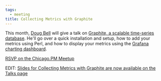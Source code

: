 ```yaml
---
tags:
  - meeting
title: Collecting Metrics with Graphite
---
```


This month, [Doug Bell](http://preaction.me) will give a talk on
[Graphite, a scalable time-series
database](http://graphite.readthedocs.org/en/latest). He'll go over
a quick installation and setup, how to add your metrics using Perl, and
how to display your metrics using the [Grafana charting
dashboard](http://grafana.org).

[RSVP on the Chicago.PM Meetup](http://www.meetup.com/ChicagoPM/events/227353550/)

EDIT: [Slides for Collecting Metrics with Graphite are now available on the Talks page](http://preaction.github.io/Collecting-Metrics-With-Graphite)
